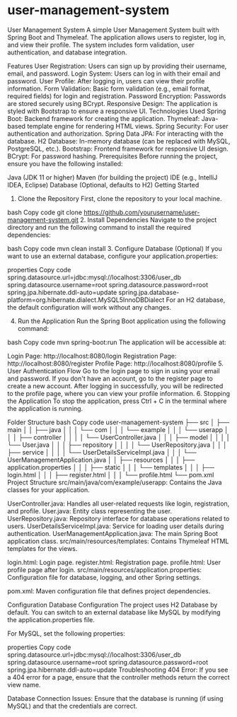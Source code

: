 # user-management-system
User Management System
A simple User Management System built with Spring Boot and Thymeleaf. The application allows users to register, log in, and view their profile. The system includes form validation, user authentication, and database integration.

Features
User Registration: Users can sign up by providing their username, email, and password.
Login System: Users can log in with their email and password.
User Profile: After logging in, users can view their profile information.
Form Validation: Basic form validation (e.g., email format, required fields) for login and registration.
Password Encryption: Passwords are stored securely using BCrypt.
Responsive Design: The application is styled with Bootstrap to ensure a responsive UI.
Technologies Used
Spring Boot: Backend framework for creating the application.
Thymeleaf: Java-based template engine for rendering HTML views.
Spring Security: For user authentication and authorization.
Spring Data JPA: For interacting with the database.
H2 Database: In-memory database (can be replaced with MySQL, PostgreSQL, etc.).
Bootstrap: Frontend framework for responsive UI design.
BCrypt: For password hashing.
Prerequisites
Before running the project, ensure you have the following installed:

Java (JDK 11 or higher)
Maven (for building the project)
IDE (e.g., IntelliJ IDEA, Eclipse)
Database (Optional, defaults to H2)
Getting Started
1. Clone the Repository
First, clone the repository to your local machine.

bash
Copy code
git clone https://github.com/yourusername/user-management-system.git
2. Install Dependencies
Navigate to the project directory and run the following command to install the required dependencies:

bash
Copy code
mvn clean install
3. Configure Database (Optional)
If you want to use an external database, configure your application.properties:

properties
Copy code
spring.datasource.url=jdbc:mysql://localhost:3306/user_db
spring.datasource.username=root
spring.datasource.password=root
spring.jpa.hibernate.ddl-auto=update
spring.jpa.database-platform=org.hibernate.dialect.MySQL5InnoDBDialect
For an H2 database, the default configuration will work without any changes.

4. Run the Application
Run the Spring Boot application using the following command:

bash
Copy code
mvn spring-boot:run
The application will be accessible at:

Login Page: http://localhost:8080/login
Registration Page: http://localhost:8080/register
Profile Page: http://localhost:8080/profile
5. User Authentication Flow
Go to the login page to sign in using your email and password.
If you don't have an account, go to the register page to create a new account.
After logging in successfully, you will be redirected to the profile page, where you can view your profile information.
6. Stopping the Application
To stop the application, press Ctrl + C in the terminal where the application is running.

Folder Structure
bash
Copy code
user-management-system
├── src
│   ├── main
│   │   ├── java
│   │   │   └── com
│   │   │       └── example
│   │   │           └── userapp
│   │   │               ├── controller
│   │   │               │   └── UserController.java
│   │   │               ├── model
│   │   │               │   └── User.java
│   │   │               ├── repository
│   │   │               │   └── UserRepository.java
│   │   │               ├── service
│   │   │               │   └── UserDetailsServiceImpl.java
│   │   │               └── UserManagementApplication.java
│   │   ├── resources
│   │   │   ├── application.properties
│   │   │   ├── static
│   │   │   └── templates
│   │   │       ├── login.html
│   │   │       ├── register.html
│   │   │       └── profile.html
└── pom.xml
Project Structure
src/main/java/com/example/userapp: Contains the Java classes for your application.

UserController.java: Handles all user-related requests like login, registration, and profile.
User.java: Entity class representing the user.
UserRepository.java: Repository interface for database operations related to users.
UserDetailsServiceImpl.java: Service for loading user details during authentication.
UserManagementApplication.java: The main Spring Boot application class.
src/main/resources/templates: Contains Thymeleaf HTML templates for the views.

login.html: Login page.
register.html: Registration page.
profile.html: User profile page after login.
src/main/resources/application.properties: Configuration file for database, logging, and other Spring settings.

pom.xml: Maven configuration file that defines project dependencies.

Configuration
Database Configuration
The project uses H2 Database by default. You can switch to an external database like MySQL by modifying the application.properties file.

For MySQL, set the following properties:

properties
Copy code
spring.datasource.url=jdbc:mysql://localhost:3306/user_db
spring.datasource.username=root
spring.datasource.password=root
spring.jpa.hibernate.ddl-auto=update
Troubleshooting
404 Error: If you see a 404 error for a page, ensure that the controller methods return the correct view name.

Database Connection Issues: Ensure that the database is running (if using MySQL) and that the credentials are correct.
